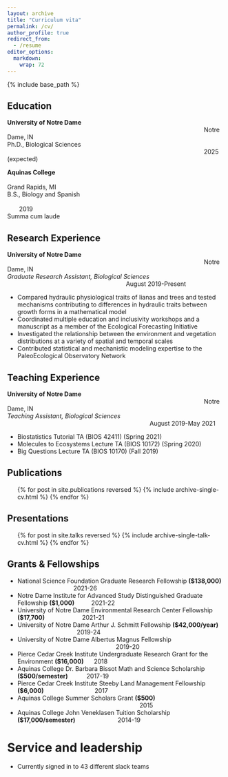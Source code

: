 ```yaml
---
layout: archive
title: "Curriculum vita"
permalink: /cv/
author_profile: true
redirect_from:
  - /resume
editor_options: 
  markdown: 
    wrap: 72
---
```


{% include base_path %}

## Education

**University of Notre Dame**
                                                                                                                    Notre Dame, IN\
Ph.D., Biological Sciences                                                                                                                     2025 (expected)

**Aquinas College**                                                                                                                                 Grand Rapids, MI\
B.S., Biology and Spanish                                                                                                                                        2019\
Summa cum laude

## Research Experience

**University of Notre Dame**                                                                                                                     Notre Dame, IN\
*Graduate Research Assistant, Biological Sciences*                                                                       August 2019-Present
* Compared hydraulic physiological traits of lianas and trees and tested mechanisms contributing to differences in hydraulic traits between growth forms in a mathematical model
* Coordinated multiple education and inclusivity workshops and a manuscript as a member of the Ecological Forecasting Initiative
* Investigated the relationship between the environment and vegetation distributions at a variety of spatial and temporal scales
* Contributed statistical and mechanistic modeling expertise to the PaleoEcological Observatory Network

## Teaching Experience

**University of Notre Dame**                                                                                                                     Notre Dame, IN\
*Teaching Assistant, Biological Sciences*                                                                                     August 2019-May 2021
* Biostatistics Tutorial TA (BIOS 42411) (Spring 2021)
* Molecules to Ecosystems Lecture TA (BIOS 10172) (Spring 2020)
* Big Questions Lecture TA (BIOS 10170) (Fall 2019)

## Publications

<ul>{% for post in site.publications reversed %} {% include
archive-single-cv.html %} {% endfor %}</ul>

## Presentations

<ul>{% for post in site.talks reversed %} {% include
archive-single-talk-cv.html %} {% endfor %}</ul>

## Grants & Fellowships

* National Science Foundation Graduate Research Fellowship **($138,000)**                                  2021-26
* Notre Dame Institute for Advanced Study Distinguished Graduate Fellowship **($1,000)**          2021-22
* University of Notre Dame Environmental Research Center Fellowship **($17,700)**                      2021-21
* University of Notre Dame Arthur J. Schmitt Fellowship **($42,000/year)**                                    2019-24
* University of Notre Dame Albertus Magnus Fellowship                                                           2019-20
* Pierce Cedar Creek Institute Undergraduate Research Grant for the Environment **($16,000)**      2018
* Aquinas College Dr. Barbara Bissot Math and Science Scholarship **($500/semester)**           2017-19
* Pierce Cedar Creek Institute Steeby Land Management Fellowship **($6,000)**                              2017
* Aquinas College Summer Scholars Grant **($500)**                                                                         2015
* Aquinas College John Veneklasen Tuition Scholarship **($17,000/semester)**                         2014-19

# Service and leadership

-   Currently signed in to 43 different slack teams
